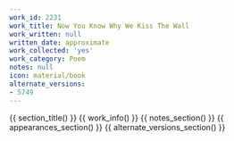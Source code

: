 ```yaml
---
work_id: 2231
work_title: Now You Know Why We Kiss The Wall
work_written: null
written_date: approximate
work_collected: 'yes'
work_category: Poem
notes: null
icon: material/book
alternate_versions:
- 5749
---
```


{{ section_title() }}
{{ work_info() }}
{{ notes_section() }}
{{ appearances_section() }}
{{ alternate_versions_section() }}